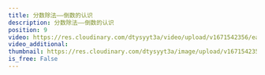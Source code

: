 ```yaml
---
title: 分数除法——倒数的认识
description: 分数除法——倒数的认识
position: 9
video: https://res.cloudinary.com/dtysyyt3a/video/upload/v1671542356/easymath/6年级上/03单元分数除法/z4ij4kqbxlsfneqerikv.mp4
video_additional: 
thumbnail: https://res.cloudinary.com/dtysyyt3a/image/upload/v1671542358/easymath/6年级上/03单元分数除法/hn2zhfktqfnlly5dwz0l.png
is_free: False
---
```

